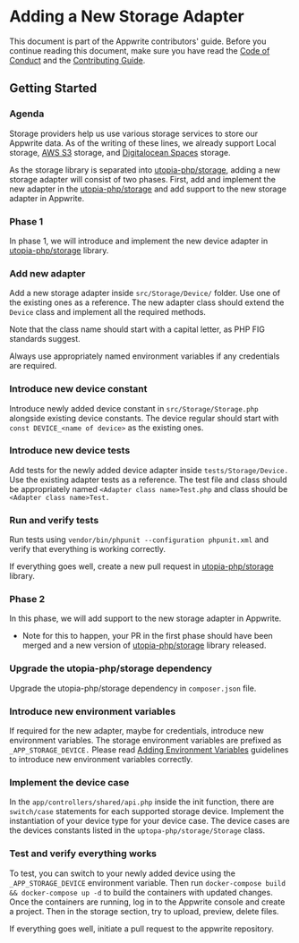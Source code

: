 # Adding a New Storage Adapter

This document is part of the Appwrite contributors' guide. Before you continue reading this document, make sure you have read the [Code of Conduct](https://github.com/appwrite/appwrite/blob/master/CODE_OF_CONDUCT.md) and the [Contributing Guide](https://github.com/appwrite/appwrite/blob/master/CONTRIBUTING.md).

## Getting Started

### Agenda

Storage providers help us use various storage services to store our Appwrite data. As of the writing of these lines, we already support Local storage, [AWS S3](https://aws.amazon.com/s3/) storage, and [Digitalocean Spaces](https://www.digitalocean.com/products/spaces/) storage.

As the storage library is separated into [utopia-php/storage](https://github.com/utopia-php/storage), adding a new storage adapter will consist of two phases. First, add and implement the new adapter in the [utopia-php/storage](https://github.com/utopia-php/storage) and add support to the new storage adapter in Appwrite.

### Phase 1
In phase 1, we will introduce and implement the new device adapter in [utopia-php/storage](https://github.com/utopia-php/storage) library.

### Add new adapter
Add a new storage adapter inside `src/Storage/Device/` folder. Use one of the existing ones as a reference. The new adapter class should extend the `Device` class and implement all the required methods.

Note that the class name should start with a capital letter, as PHP FIG standards suggest.

Always use appropriately named environment variables if any credentials are required.

### Introduce new device constant
Introduce newly added device constant in `src/Storage/Storage.php` alongside existing device constants. The device regular should start with `const DEVICE_<name of device>` as the existing ones.

### Introduce new device tests
Add tests for the newly added device adapter inside `tests/Storage/Device.` Use the existing adapter tests as a reference. The test file and class should be appropriately named `<Adapter class name>Test.php` and class should be `<Adapter class name>Test.`

### Run and verify tests
Run tests using `vendor/bin/phpunit --configuration phpunit.xml` and verify that everything is working correctly.

If everything goes well, create a new pull request in [utopia-php/storage](https://github.com/utopia-php/storage) library.

### Phase 2
In this phase, we will add support to the new storage adapter in Appwrite.

* Note for this to happen, your PR in the first phase should have been merged and a new version of [utopia-php/storage](https://github.com/utopia-php/storage) library released.

### Upgrade the utopia-php/storage dependency
Upgrade the utopia-php/storage dependency in `composer.json` file.

### Introduce new environment variables
If required for the new adapter, maybe for credentials, introduce new environment variables. The storage environment variables are prefixed as `_APP_STORAGE_DEVICE.` Please read [Adding Environment Variables]() guidelines to introduce new environment variables correctly.

### Implement the device case
In the `app/controllers/shared/api.php` inside the init function, there are `switch/case` statements for each supported storage device. Implement the instantiation of your device type for your device case. The device cases are the devices constants listed in the `uptopa-php/storage/Storage` class.

### Test and verify everything works
To test, you can switch to your newly added device using the `_APP_STORAGE_DEVICE` environment variable. Then run `docker-compose build && docker-compose up -d` to build the containers with updated changes. Once the containers are running, log in to the Appwrite console and create a project. Then in the storage section, try to upload, preview, delete files.

If everything goes well, initiate a pull request to the appwrite repository.
